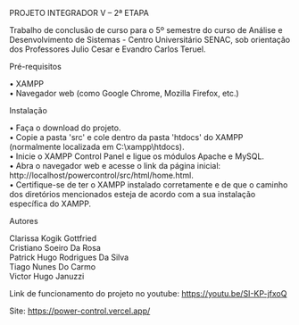 PROJETO INTEGRADOR V – 2ª ETAPA 

Trabalho de conclusão de curso para o 5º semestre do curso de Análise e Desenvolvimento de Sistemas - Centro Universitário SENAC, sob orientação dos Professores  Julio Cesar e Evandro Carlos Teruel.

Pré-requisitos

• XAMPP                                                                                                                                                                             
• Navegador web (como Google Chrome, Mozilla Firefox, etc.)

Instalação

• Faça o download do projeto.                                                                                                                                
• Copie a pasta 'src' e cole dentro da pasta 'htdocs' do XAMPP (normalmente localizada em C:\xampp\htdocs).                                                                                                       
• Inicie o XAMPP Control Panel e ligue os módulos Apache e MySQL.                                                                                                                                        
• Abra o navegador web e acesse o link da página inicial: http://localhost/powercontrol/src/html/home.html.                                                                                                                     
• Certifique-se de ter o XAMPP instalado corretamente e de que o caminho dos diretórios mencionados esteja de acordo com a sua instalação específica do XAMPP.                                              


Autores

Clarissa Kogik Gottfried                                                                                                                                                   
Cristiano Soeiro Da Rosa                                                                                                                                                 
Patrick Hugo Rodrigues Da Silva                                                                                                                                                 
Tiago Nunes Do Carmo                                                                                                                                                 
Victor Hugo Januzzi                                                                                                                                                 

Link de funcionamento do projeto no youtube: https://youtu.be/SI-KP-jfxoQ

Site: https://power-control.vercel.app/

